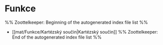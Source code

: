 # Funkce
%% Zoottelkeeper: Beginning of the autogenerated index file list  %%
-  [[mat/Funkce/Kartézský součin|Kartézský součin]]
%% Zoottelkeeper: End of the autogenerated index file list  %%
